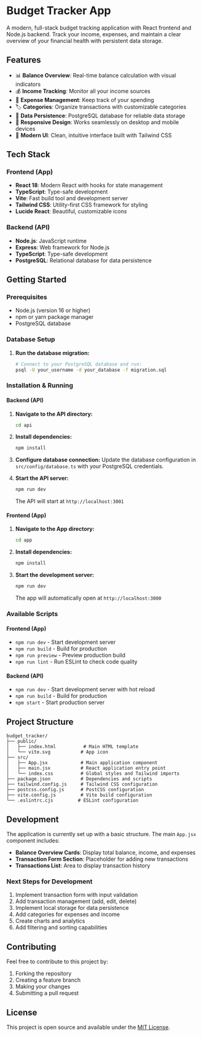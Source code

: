 # Budget Tracker App

A modern, full-stack budget tracking application with React frontend and Node.js backend. Track your income, expenses, and maintain a clear overview of your financial health with persistent data storage.

## Features

- 📊 **Balance Overview**: Real-time balance calculation with visual indicators
- 💰 **Income Tracking**: Monitor all your income sources
- 💸 **Expense Management**: Keep track of your spending
- 🏷️ **Categories**: Organize transactions with customizable categories
- 💾 **Data Persistence**: PostgreSQL database for reliable data storage
- 📱 **Responsive Design**: Works seamlessly on desktop and mobile devices
- 🎨 **Modern UI**: Clean, intuitive interface built with Tailwind CSS

## Tech Stack

### Frontend (App)
- **React 18**: Modern React with hooks for state management
- **TypeScript**: Type-safe development
- **Vite**: Fast build tool and development server
- **Tailwind CSS**: Utility-first CSS framework for styling
- **Lucide React**: Beautiful, customizable icons

### Backend (API)
- **Node.js**: JavaScript runtime
- **Express**: Web framework for Node.js
- **TypeScript**: Type-safe development
- **PostgreSQL**: Relational database for data persistence

## Getting Started

### Prerequisites

- Node.js (version 16 or higher)
- npm or yarn package manager
- PostgreSQL database

### Database Setup

1. **Run the database migration:**
   ```bash
   # Connect to your PostgreSQL database and run:
   psql -U your_username -d your_database -f migration.sql
   ```

### Installation & Running

#### Backend (API)

1. **Navigate to the API directory:**
   ```bash
   cd api
   ```

2. **Install dependencies:**
   ```bash
   npm install
   ```

3. **Configure database connection:**
   Update the database configuration in `src/config/database.ts` with your PostgreSQL credentials.

4. **Start the API server:**
   ```bash
   npm run dev
   ```
   The API will start at `http://localhost:3001`

#### Frontend (App)

1. **Navigate to the App directory:**
   ```bash
   cd app
   ```

2. **Install dependencies:**
   ```bash
   npm install
   ```

3. **Start the development server:**
   ```bash
   npm run dev
   ```
   The app will automatically open at `http://localhost:3000`

### Available Scripts

#### Frontend (App)
- `npm run dev` - Start development server
- `npm run build` - Build for production
- `npm run preview` - Preview production build
- `npm run lint` - Run ESLint to check code quality

#### Backend (API)
- `npm run dev` - Start development server with hot reload
- `npm run build` - Build for production
- `npm start` - Start production server

## Project Structure

```
budget_tracker/
├── public/
│   ├── index.html          # Main HTML template
│   └── vite.svg           # App icon
├── src/
│   ├── App.jsx            # Main application component
│   ├── main.jsx           # React application entry point
│   └── index.css          # Global styles and Tailwind imports
├── package.json           # Dependencies and scripts
├── tailwind.config.js     # Tailwind CSS configuration
├── postcss.config.js      # PostCSS configuration
├── vite.config.js         # Vite build configuration
└── .eslintrc.cjs         # ESLint configuration
```

## Development

The application is currently set up with a basic structure. The main `App.jsx` component includes:

- **Balance Overview Cards**: Display total balance, income, and expenses
- **Transaction Form Section**: Placeholder for adding new transactions
- **Transactions List**: Area to display transaction history

### Next Steps for Development

1. Implement transaction form with input validation
2. Add transaction management (add, edit, delete)
3. Implement local storage for data persistence
4. Add categories for expenses and income
5. Create charts and analytics
6. Add filtering and sorting capabilities

## Contributing

Feel free to contribute to this project by:

1. Forking the repository
2. Creating a feature branch
3. Making your changes
4. Submitting a pull request

## License

This project is open source and available under the [MIT License](LICENSE).